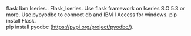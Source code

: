 flask Ibm Iseries..
Flask_Iseries.
Use flask framework on Iseries S.O 5.3 or more.
Use pypyodbc to connect db and IBM I Access for windows.
pip install Flask.    
pip install pyodbc (https://pypi.org/project/pyodbc/).
